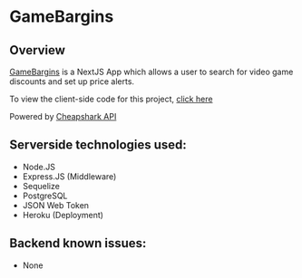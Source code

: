 # GameBargins

## Overview
[GameBargins](https://gamebargins.netlify.app/) is a NextJS App which allows a user to search for video game discounts and set up price alerts.

To view the client-side code for this project, [click here](https://github.com/plaetzaw/GameBargins-Client)

Powered by [Cheapshark API](https://apidocs.cheapshark.com/)

## Serverside technologies used:

- Node.JS
- Express.JS (Middleware)
- Sequelize
- PostgreSQL
- JSON Web Token
- Heroku (Deployment)

## Backend known issues:

- None
